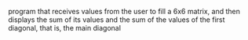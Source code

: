 program that receives values ​​from the user to fill a 6x6 matrix, and then displays the sum of its values ​​and the sum of the values ​​of the first diagonal, that is, the main diagonal
